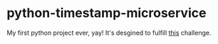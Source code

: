# python-timestamp-microservice

My first python project ever, yay! It's desgined to fulfill [this](https://learn.freecodecamp.org/apis-and-microservices/apis-and-microservices-projects/timestamp-microservice/) challenge.
